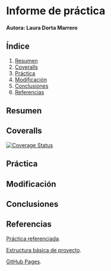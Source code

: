 # Informe de práctica
#### Autora: Laura Dorta Marrero

## Índice
1. [Resumen](#resumen)
2. [Coveralls](#coveralls)
2. [Práctica](#práctica)
3. [Modificación](#modificación)
4. [Conclusiones](#conclusiones)
5. [Referencias](#referencias)

## Resumen
<!-- qué se hace y para que se hace -->

## Coveralls

[![Coverage Status](https://coveralls.io/repos/github/ULL-ESIT-INF-DSI-2223/ull-esit-inf-dsi-22-23-prct10-fs-proc-sockets-funko-app-Ldortam/badge.svg?branch=main)](https://coveralls.io/github/ULL-ESIT-INF-DSI-2223/ull-esit-inf-dsi-22-23-prct10-fs-proc-sockets-funko-app-Ldortam?branch=main)

## Práctica
<!-- Explicar desarrollo de la prácica -->


## Modificación


## Conclusiones
<!-- propuestas de mejoras, con que me quedé al final -->


## Referencias

[Práctica referenciada](https://ull-esit-inf-dsi-2223.github.io/prct09-filesystem-funko-app/).

[Estructura básica de proyecto](https://ull-esit-inf-dsi-2223.github.io/typescript-theory/typescript-project-setup.html).

[GitHub Pages](https://pages.github.com/).